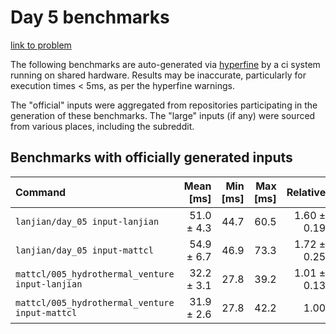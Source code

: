 # Day 5 benchmarks

[link to problem](http://adventofcode.com/2021/day/5)

The following benchmarks are auto-generated via [hyperfine](https://github.com/sharkdp/hyperfine) by a ci system running on shared hardware. Results may be inaccurate, particularly for execution times < 5ms, as per the hyperfine warnings.

The "official" inputs were aggregated from repositories participating in the generation of these benchmarks. The "large" inputs (if any) were sourced from various places, including the subreddit.

## Benchmarks with officially generated inputs
| Command | Mean [ms] | Min [ms] | Max [ms] | Relative |
|:---|---:|---:|---:|---:|
| `lanjian/day_05 input-lanjian` | 51.0 ± 4.3 | 44.7 | 60.5 | 1.60 ± 0.19 |
| `lanjian/day_05 input-mattcl` | 54.9 ± 6.7 | 46.9 | 73.3 | 1.72 ± 0.25 |
| `mattcl/005_hydrothermal_venture input-lanjian` | 32.2 ± 3.1 | 27.8 | 39.2 | 1.01 ± 0.13 |
| `mattcl/005_hydrothermal_venture input-mattcl` | 31.9 ± 2.6 | 27.8 | 42.2 | 1.00 |
